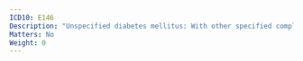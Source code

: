 ```yaml
---
ICD10: E146
Description: "Unspecified diabetes mellitus: With other specified complications"
Matters: No
Weight: 0
---
```


